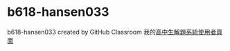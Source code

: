 # b618-hansen033
b618-hansen033 created by GitHub Classroom
我的[高中生解題系統使用者頁面](https://zerojudge.tw/UserStatistic?id=71998)
